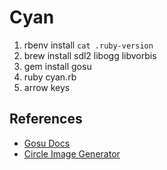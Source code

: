 Cyan
====

1. rbenv install `cat .ruby-version`
1. brew install sdl2 libogg libvorbis
1. gem install gosu
1. ruby cyan.rb
1. arrow keys

References
----------

- [Gosu Docs][1]
- [Circle Image Generator][2]

[1]: http://www.libgosu.org/rdoc/Gosu.html
[2]: https://gist.github.com/jlnr/661266
